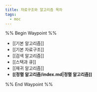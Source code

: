```yaml
---
title: 자료구조와 알고리즘 목차
tags:
  - moc
---
```

%% Begin Waypoint %%
- [[기본 알고리즘]]
- [[기본 자료구조]]
- [[검색 알고리즘]]
- [[스택과 큐]]
- [[재귀 알고리즘]]
- **[[정렬 알고리즘/index.md|정렬 알고리즘]]**

%% End Waypoint %%